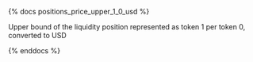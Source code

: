 {% docs positions_price_upper_1_0_usd %}

Upper bound of the liquidity position represented as token 1 per token 0, converted to USD

{% enddocs %}